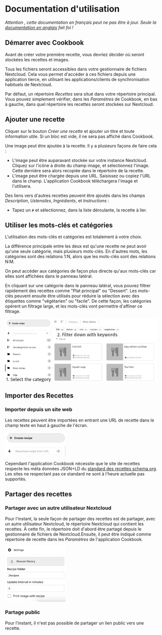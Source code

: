 # Documentation d'utilisation
*Attention , cette documentation en français peut ne pas être à jour. Seule la [documentation en anglais](index.md) fait foi !*

## Démarrer avec Cookbook

Avant de créer votre première recette, vous devriez décider où seront stockées les recettes et images.

Tous les fichiers seront accessibles dans votre gestionnaire de fichiers Nextcloud.
Cela vous permet d'accéder à ces fichiers depuis une application tierce, en utilisant les applications/clients de synchronisation habituels de Nextcloud.

Par défaut, un répertoire *Recettes* sera situé dans votre répertoire principal.
Vous pouvez simplement vérifier, dans les *Paramètres* de Cookbook, en bas à gauche, dans quel répertoire les recettes seront stockées sur Nextcloud.

## Ajouter une recette

Cliquer sur le bouton *Créer une recette* et ajouter un titre et toute information utile. Si un bloc est vide, il ne sera pas affiché dans Cookbook.

Une image peut être ajoutée à la recette. Il y a plusieurs façons de faire cela :

- L'image peut être auparavant stockée sur votre instance Nextcloud. Cliquez sur l'icône à droite du champ image, et sélectionnez l'image. Cette dernière sera alors recopiée dans le répertoire de la recette.
- L'image peut être chargée depuis une URL. Saisissez ou copiez l'URL dans le champ. L'application Cookbook téléchargera l'image et l'utilisera.

Des liens vers d'autres recettes peuvent être ajoutés dans les champs *Description*, *Ustensiles*, *Ingrédients*, et *Instructions* :

- Tapez un `#` et sélectionnez, dans la liste déroulante, la recette à lier.

## Utiliser les mots-clés et catégories

L'utilisation des mots-clés et catégories est totalement à votre choix.

La différence principale entre les deux est qu'une recette ne peut avoir qu'une seule catégorie, mais plusieurs mots-clés. En d'autres mots, les catégories sont des relations 1:N, alors que les mots-clés sont des relations N:M.

On peut accéder aux catégories de façon plus directe qu'aux mots-clés car elles sont affichées dans le panneau latéral.

En cliquant sur une catégorie dans le panneau latéral, vous pouvez filtrer rapidement des recettes comme "Plat principal" ou "Dessert". Les mots-clés peuvent ensuite être utilisés pour réduire la sélection avec des étiquettes comme "végétarien" ou "facile". De cette façon, les catégories opérent un filtrage large, et les mots-clés vont permettre d'affiner ce filtrage.


![Exemple utilisant les catégories pour un filtrage large, et les mots-clés pour affiner ce filtrage](assets/keywords-and-categories.png)


## Importer des Recettes

### Importer depuis un site web

Les recettes peuvent être importées en entrant une URL de recette dans le champ texte en haut à gauche de l'écran.

<img src="assets/create_import.png" alt="Recipe-import field" width="200px" />

Cependant l'application Cookbook nécessite que le site de recettes respecte les méta données JSON+LD du [standard des recettes schema.org](https://www.schema.org/Recipe). Les sites ne respectant pas ce standard ne sont à l'heure actuelle pas supportés.


## Partager des recettes

### Partager avec un autre utilisateur Nextcloud

Pour l'instant, la seule façon de partager des recettes est de partager, avec un autre utilisateur Nextcloud, le répertoire Nextcloud qui contient les recettes. À cette fin, le répertoire doit d'abord être partagé depuis le gestionnaire de fichiers de Nextcloud.Ensuite, il peut être indiqué comme répertoire de recette dans les *Paramètres* de l'application Cookbook.

<img src="assets/settings.png" alt="Recipe-import field" width="200px" />


### Partage public

Pour l'instant, il n'est pas possible de partager un lien public vers une recette.
